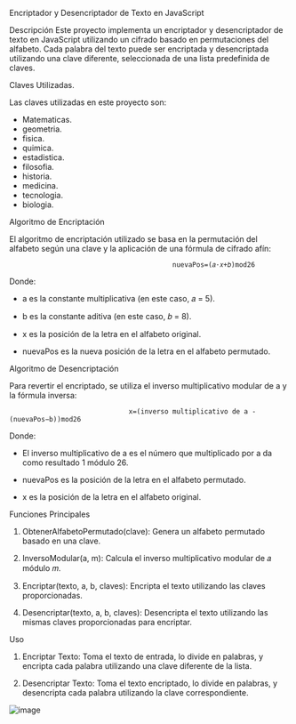 Encriptador y Desencriptador de Texto en JavaScript

Descripción
Este proyecto implementa un encriptador y desencriptador de texto en JavaScript utilizando un cifrado basado en permutaciones del alfabeto. Cada palabra del texto puede ser encriptada y desencriptada utilizando una clave diferente, seleccionada de una lista predefinida de claves.

Claves Utilizadas.

Las claves utilizadas en este proyecto son:

* Matematicas.
* geometria.
* fisica.
* quimica.
* estadistica.
* filosofia.
* historia.
* medicina.
* tecnologia.
* biologia.

Algoritmo de Encriptación


El algoritmo de encriptación utilizado se basa en la permutación del alfabeto según una clave y la aplicación de una fórmula de cifrado afín:

                                             nuevaPos=(𝑎⋅𝑥+𝑏)mod26

Donde:

* a es la constante multiplicativa (en este caso, 𝑎 = 5).

* b es la constante aditiva (en este caso, 𝑏 = 8).

* x es la posición de la letra en el alfabeto original.

* nuevaPos es la nueva posición de la letra en el alfabeto permutado.
  
Algoritmo de Desencriptación


Para revertir el encriptado, se utiliza el inverso multiplicativo modular de a y la fórmula inversa:

                                  x=(inverso multiplicativo de a - (nuevaPos−b))mod26
Donde:

* El inverso multiplicativo de a es el número que multiplicado por a da como resultado 1 módulo 26.

* nuevaPos es la posición de la letra en el alfabeto permutado.

* x es la posición de la letra en el alfabeto original.
  
Funciones Principales

1. ObtenerAlfabetoPermutado(clave): Genera un alfabeto permutado basado en una clave.

2. InversoModular(a, m): Calcula el inverso multiplicativo modular de 𝑎  módulo 𝑚.

3.  Encriptar(texto, a, b, claves): Encripta el texto utilizando las claves proporcionadas.

4. Desencriptar(texto, a, b, claves): Desencripta el texto utilizando las mismas claves proporcionadas para encriptar.

Uso


1. Encriptar Texto: Toma el texto de entrada, lo divide en palabras, y encripta cada palabra utilizando una clave diferente de la lista.

2. Desencriptar Texto: Toma el texto encriptado, lo divide en palabras, y desencripta cada palabra utilizando la clave correspondiente.


![image](https://github.com/JLM2129/encriptadorAlfabeto/assets/173087426/4a65ae6e-f4e7-4796-8e25-af8c0cf3a0d2)
